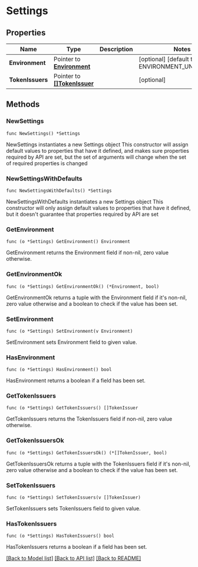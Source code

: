 # Settings

## Properties

Name | Type | Description | Notes
------------ | ------------- | ------------- | -------------
**Environment** | Pointer to [**Environment**](Environment.md) |  | [optional] [default to ENVIRONMENT_UNSPECIFIED]
**TokenIssuers** | Pointer to [**[]TokenIssuer**](TokenIssuer.md) |  | [optional] 

## Methods

### NewSettings

`func NewSettings() *Settings`

NewSettings instantiates a new Settings object
This constructor will assign default values to properties that have it defined,
and makes sure properties required by API are set, but the set of arguments
will change when the set of required properties is changed

### NewSettingsWithDefaults

`func NewSettingsWithDefaults() *Settings`

NewSettingsWithDefaults instantiates a new Settings object
This constructor will only assign default values to properties that have it defined,
but it doesn't guarantee that properties required by API are set

### GetEnvironment

`func (o *Settings) GetEnvironment() Environment`

GetEnvironment returns the Environment field if non-nil, zero value otherwise.

### GetEnvironmentOk

`func (o *Settings) GetEnvironmentOk() (*Environment, bool)`

GetEnvironmentOk returns a tuple with the Environment field if it's non-nil, zero value otherwise
and a boolean to check if the value has been set.

### SetEnvironment

`func (o *Settings) SetEnvironment(v Environment)`

SetEnvironment sets Environment field to given value.

### HasEnvironment

`func (o *Settings) HasEnvironment() bool`

HasEnvironment returns a boolean if a field has been set.

### GetTokenIssuers

`func (o *Settings) GetTokenIssuers() []TokenIssuer`

GetTokenIssuers returns the TokenIssuers field if non-nil, zero value otherwise.

### GetTokenIssuersOk

`func (o *Settings) GetTokenIssuersOk() (*[]TokenIssuer, bool)`

GetTokenIssuersOk returns a tuple with the TokenIssuers field if it's non-nil, zero value otherwise
and a boolean to check if the value has been set.

### SetTokenIssuers

`func (o *Settings) SetTokenIssuers(v []TokenIssuer)`

SetTokenIssuers sets TokenIssuers field to given value.

### HasTokenIssuers

`func (o *Settings) HasTokenIssuers() bool`

HasTokenIssuers returns a boolean if a field has been set.


[[Back to Model list]](../README.md#documentation-for-models) [[Back to API list]](../README.md#documentation-for-api-endpoints) [[Back to README]](../README.md)


